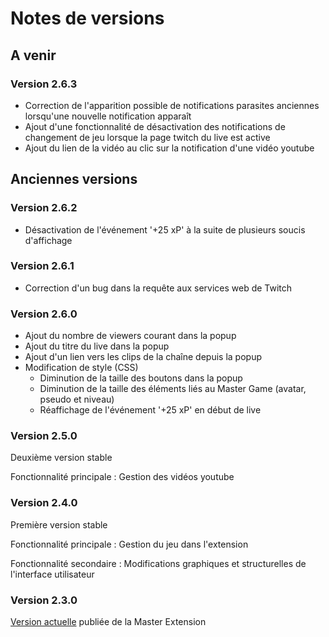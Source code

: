 # Notes de versions

## A venir 

### Version 2.6.3

* Correction de l'apparition possible de notifications parasites anciennes lorsqu'une nouvelle notification apparaît
* Ajout d'une fonctionnalité de désactivation des notifications de changement de jeu lorsque la page twitch du live est active
* Ajout du lien de la vidéo au clic sur la notification d'une vidéo youtube

## Anciennes versions

### Version 2.6.2

* Désactivation de l'événement '+25 xP' à la suite de plusieurs soucis d'affichage

### Version 2.6.1
 
* Correction d'un bug dans la requête aux services web de Twitch

### Version 2.6.0 

* Ajout du nombre de viewers courant dans la popup
* Ajout du titre du live dans la popup
* Ajout d'un lien vers les clips de la chaîne depuis la popup
* Modification de style (CSS)
    * Diminution de la taille des boutons dans la popup
    * Diminution de la taille des éléments liés au Master Game (avatar, pseudo et niveau)
    * Réaffichage de l'événement '+25 xP' en début de live
    
### Version 2.5.0

Deuxième version stable

Fonctionnalité principale :  Gestion des vidéos youtube

### Version 2.4.0

Première version stable

Fonctionnalité principale : Gestion du jeu dans l'extension

Fonctionnalité secondaire : Modifications graphiques et structurelles de l'interface utilisateur

### Version 2.3.0

[Version actuelle](https://chrome.google.com/webstore/detail/master-snakou/lcjhokogmfjbhdfnhpgpamfpjjgckejn?hl=fr) publiée de la Master Extension 
